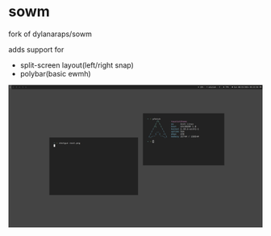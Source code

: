 # sowm

fork of dylanaraps/sowm

adds support for
- split-screen layout(left/right snap)
- polybar(basic ewmh)

![](https://raw.githubusercontent.com/safinsingh/dots2/master/img/root.png)